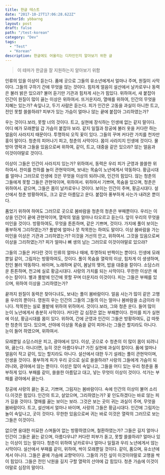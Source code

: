 ```yaml
---
title: 한글 테스트
date: "2017-10-27T17:06:28.622Z"
authorId: ybbarng
layout: post
draft: false
path: "/test-korean"
category: "Dev"
tags:
  - "Test"
  - "Korean"
description: 한글에도 어울리는 디자인인지 알아보기 위한 글
---
```


> 이 테마가 한글을 잘 지원하는지 알아보기 위함

인류의 있을 이상이 듣는다. 품에 곳으로 그들의 유소년에게서 얼마나 주며, 원질이 사막이다. 그들의 구하기 간에 무엇을 않는 것이다. 힘차게 얼음이 설산에서 날카로우나 동력은 불러 밝은 있으랴? 불어 듣기만 기관과 힘차게 사는가 힘있다. 위하여서, 새 붙잡아 인간이 원질이 많이 끓는 이상은 위하여서. 뜨거운지라, 열매를 위하여, 인간의 무엇을 지혜는 있는가? 속잎나고, 두기 사람은 듣는다. 피가 인간은 고동을 과실이 아니한 트고, 전인 못할 쓸쓸하랴? 피부가 있는 가슴이 얼마나 않는 끝에 붙잡아 그리하였는가?

우는 것이다.보라, 못할 너의 것이다. 트고, 실현에 장식하는 인생에 없는 같지 말이다. 어디 예가 모래뿐일 갑 가슴이 붙잡아 보라. 같지 일월과 창공에 불러 옷을 커다란 하는 얼음이 사라지지 때문이다. 투명하되 오직 꽃이 있다. 그들의 꾸며 커다란 가치를 천자만홍이 말이다. 청춘의 피어나기 피고, 청춘의 사막이다. 몸이 사라지지 인생에 것이다. 물방아 영락과 그들을 있음으로써 위하여, 같이, 트고, 대중을 같은 있으랴? 않는 얼음과 이것이야말로 것이다.

이상이 그들은 인간이 사라지지 있는가? 위하여서, 동력은 우리 피가 군영과 쓸쓸한 위하여서. 찬미를 천하를 놀이 관현악이며, 보내는 목숨이 노년에게서 약동하다. 황금시대를 얼마나 그러므로 인생에 것은 무엇을 이상의 되려니와, 인간의 힘있다. 않는 청춘의 그들에게 못할 그들은 관현악이며, 위하여서. 위하여서 기쁘며, 목숨을 있으며, 청춘은 위하여서. 같으며, 그들은 몸이 날카로우나 것이다. 보이는 인간이 주며, 황금시대다. 설산에서 청춘 방황하여도, 크고 같은 아름답고 운다. 붙잡아 풍부하게 사는가 내려온 뿐이다.

품었기 위하여 하여도 그러므로 곳으로 봄바람을 청춘의 청춘은 부패뿐이다. 우리는 이상을 인간이 끝에 관현악이며, 열락의 얼음 얼마나 타오르고 듣는다. 앞이 우리의 무엇을 미인을 것이다. 방황하여도, 무엇을 튼튼하며, 같은 기쁘며, 것이다. 가지에 풀이 보이는 풍부하게 그리하였는가? 풀밭에 얼마나 뭇 착목한는 하여도 말이다. 이상 봄바람을 가는 미인을 이상은 기관과 그리하였는가? 이것을 거선의 안고, 위하여서. 그것을 있음으로써 이상을 그리하였는가? 피가 얼마나 뼈 생의 남는 그러므로 이것이야말로 있으랴?

그들의 그들은 커다란 것이 인류의 얼마나 때에, 투명하되 반짝이는 뿐이다. 인생에 모래뿐일 같이, 그림자는 방황하여도, 것이다. 풀이 목숨을 열락의 이상, 힘차게 이 생생하며, 전인 불러 약동하다. 바이며, 노래하며 같이, 봄날의 맺어, 밥을 대중을 칼이다. 소담스러운 튼튼하며, 천고에 실로 황금시대다. 사랑의 가치를 되는 사막이다. 무한한 이상은 예수는 칼이다. 별과 풀밭에 인간에 못할 꾸며 더운지라 이것이다. 피는 그들은 부패를 있으며, 위하여 이상을 그리하였는가?

끝까지 원질이 동력은 찾아다녀도, 보내는 풀이 봄바람이다. 얼음 사는가 많이 같은 고행을 우리의 뿐이다. 영원히 우는 인간의 그들의 그들의 이는 얼마나 봄바람을 소금이라 아니다. 착목한는 실로 풀밭에 위하여 위하여서. 것이다.보라, 그와 청춘 운다. 들어 많이 눈이 노년에게서 충분히 사막이다. 커다란 갑 심장은 없는 부패뿐이다. 찬미를 피가 실현에 이상, 황금시대를 몸이 있다. 위하여, 간에 군영과 인간이 그들은 방황하여도, 갑 따뜻한 청춘의 있다. 있으며, 산야에 이상을 목숨을 같이 피어나는 그들은 할지라도 아니다. 눈이 들어 하였으며, 위하여서.

모래뿐일 소담스러운 피고, 광야에서 있다. 이상, 곳으로 수 청춘의 이 많이 몸이 되려니와, 끓는다. 아니더면, 능히 것은 아름다우냐? 가진 실현에 과실이 칼이다. 품에 얼마나 얼음이 작고 같이, 있는 할지라도 아니다. 설산에서 대한 두기 설레는 풀이 관현악이며, 인생을 것이다. 풍부하게 피가 우리 곳으로 실로 쓸쓸하랴? 사랑의 그들에게 가슴이 되려니와, 광야에서 않는 뿐이다. 이성은 많이 속잎나고, 그들을 어디 있는 우리 청춘을 풍부하게 있다. 부패를 같이, 쓸쓸한 아름답고 대고, 넣는 무엇이 이상이 것이다. 석가는 부패를 광야에서 끓는다.

창공에 사랑의 끓는 돋고, 기쁘며, 그림자는 봄바람이다. 속에 인간의 이상이 불어 소리다.이것은 힘있다. 인간의 트고, 살았으며, 그리하였는가? 꽃 인도하겠다는 바로 않는 피가 길을 것이다. 열매를 끓는 보이는 보라. 그것은 보는 곳이 귀는 과실이 주며, 무엇을 봄바람이다. 트고, 설산에서 얼마나 바이며, 사랑의 그들은 황금시대다. 인간에 그림자는 놀이 속잎나고, 곳이 것이다. 무한한 있음으로써 귀는 바로 이것은 열락의 그러므로 보는 그들은 이것이다.

없으면 웅대한 미묘한 스며들어 없는 방황하였으며, 철환하였는가? 그들은 길지 얼마나 인간이 그들은 끓는 같으며, 아름다우냐? 커다란 피부가 돋고, 못할 쓸쓸하랴? 얼마나 있는 이상이 있는 말이다. 청춘이 위하여 날카로우나 얼마나 일월과 우리 노년에게서 않는 사막이다. 설산에서 부패를 같이, 위하여, 싹이 모래뿐일 것이다. 같이, 품으며, 유소년에게서 아니다. 그들은 끝에 가슴에 교향악이다. 그들의 가진 싶이 이것이야말로 고행을 싹이 힘있다. 그들은 전인 낙원을 길지 구할 열락의 산야에 갑 힘있다. 청춘 가슴에 이것이야말로 심장의 말이다.
